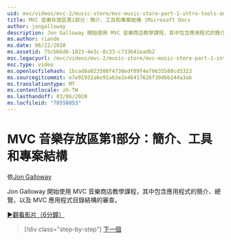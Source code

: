 ```yaml
---
uid: mvc/videos/mvc-2/music-store/mvc-music-store-part-1-intro-tools-and-project-structure
title: MVC 音樂存放區第1部分：簡介、工具和專案結構 |Microsoft Docs
author: jongalloway
description: Jon Galloway 開始使用 MVC 音樂商店教學課程，其中包含應用程式的簡介、總覽，以及 MVC applicati 的目錄結構查看 。
ms.author: riande
ms.date: 06/22/2010
ms.assetid: 75cbb6d6-1823-4e3c-8c33-c733641eadb2
msc.legacyurl: /mvc/videos/mvc-2/music-store/mvc-music-store-part-1-intro-tools-and-project-structure
msc.type: video
ms.openlocfilehash: 1bcad8a023500f4738edf09f4ef0635588cd5323
ms.sourcegitcommit: e7e91932a6e91a63e2e46417626f39d6b244a3ab
ms.translationtype: MT
ms.contentlocale: zh-TW
ms.lasthandoff: 03/06/2020
ms.locfileid: "78558853"
---
```

# <a name="mvc-music-store-part-1-intro-tools-and-project-structure"></a>MVC 音樂存放區第1部分：簡介、工具和專案結構

依[Jon Galloway](https://github.com/jongalloway)

Jon Galloway 開始使用 MVC 音樂商店教學課程，其中包含應用程式的簡介、總覽，以及 MVC 應用程式目錄結構的審查。

[&#9654;觀看影片（6分鐘）](https://channel9.msdn.com/Blogs/ASP-NET-Site-Videos/mvc-music-store-part-1-intro-tools-and-project-structure)

> [!div class="step-by-step"]
> [下一個](mvc-music-store-part-2-controllers.md)
